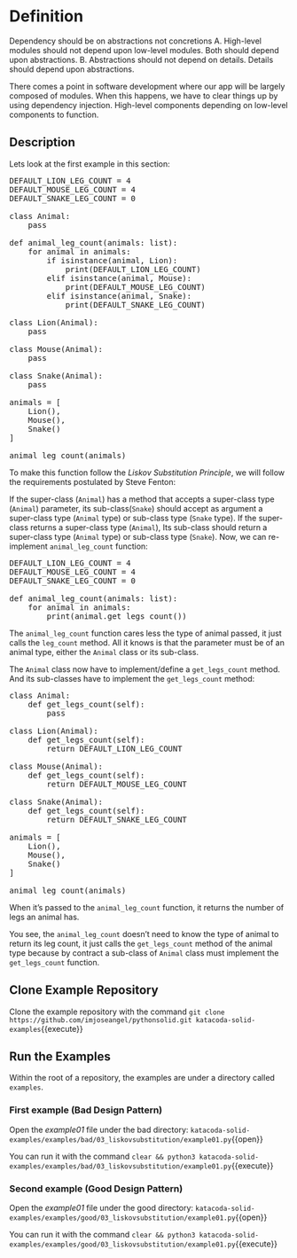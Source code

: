 # Definition

Dependency should be on abstractions not concretions A. High-level modules should not depend upon low-level modules. Both should depend upon abstractions. B. Abstractions should not depend on details. Details should depend upon abstractions.

There comes a point in software development where our app will be largely composed of modules. When this happens, we have to clear things up by using dependency injection. High-level components depending on low-level components to function.

## Description

Lets look at the first example in this section:

<pre class="file" data-target="clipboard">
DEFAULT_LION_LEG_COUNT = 4
DEFAULT_MOUSE_LEG_COUNT = 4
DEFAULT_SNAKE_LEG_COUNT = 0

class Animal:
    pass

def animal_leg_count(animals: list):
    for animal in animals:
        if isinstance(animal, Lion):
            print(DEFAULT_LION_LEG_COUNT)
        elif isinstance(animal, Mouse):
            print(DEFAULT_MOUSE_LEG_COUNT)
        elif isinstance(animal, Snake):
            print(DEFAULT_SNAKE_LEG_COUNT)

class Lion(Animal):
    pass

class Mouse(Animal):
    pass

class Snake(Animal):
    pass

animals = [
    Lion(),
    Mouse(),
    Snake()
]

animal_leg_count(animals)
</pre>

To make this function follow the *Liskov Substitution Principle*, we will follow the requirements postulated by Steve Fenton:

If the super-class (`Animal`) has a method that accepts a super-class type (`Animal`) parameter, its sub-class(`Snake`) should accept as argument a super-class type (`Animal` type) or sub-class type (`Snake` type). If the
super-class returns a super-class type (`Animal`), Its sub-class should return a super-class type (`Animal` type) or sub-class type (`Snake`). Now, we can re-implement `animal_leg_count` function:

<pre class="file" data-target="clipboard">
DEFAULT_LION_LEG_COUNT = 4
DEFAULT_MOUSE_LEG_COUNT = 4
DEFAULT_SNAKE_LEG_COUNT = 0

def animal_leg_count(animals: list):
    for animal in animals:
        print(animal.get_legs_count())
</pre>

The `animal_leg_count` function cares less the type of animal passed, it just calls the `leg_count` method.  All it knows is that the parameter must be of an animal type, either the `Animal` class or its sub-class.

The `Animal` class now have to implement/define a `get_legs_count` method. And its sub-classes have to implement the `get_legs_count` method:

<pre class="file" data-target="clipboard">
class Animal:
    def get_legs_count(self):
        pass

class Lion(Animal):
    def get_legs_count(self):
        return DEFAULT_LION_LEG_COUNT

class Mouse(Animal):
    def get_legs_count(self):
        return DEFAULT_MOUSE_LEG_COUNT

class Snake(Animal):
    def get_legs_count(self):
        return DEFAULT_SNAKE_LEG_COUNT

animals = [
    Lion(),
    Mouse(),
    Snake()
]

animal_leg_count(animals)
</pre>

When it’s passed to the `animal_leg_count` function, it returns the number of legs an animal has.

You see, the `animal_leg_count` doesn’t need to know the type of animal to return its leg count, it just calls the `get_legs_count` method of the animal type because by contract a sub-class of `Animal` class must implement the `get_legs_count` function.

## Clone Example Repository

Clone the example repository with the command `git clone https://github.com/imjoseangel/pythonsolid.git katacoda-solid-examples`{{execute}}

## Run the Examples

Within the root of a repository, the examples are under a directory called `examples`.

### First example (Bad Design Pattern)

Open the *example01* file under the bad directory: `katacoda-solid-examples/examples/bad/03_liskovsubstitution/example01.py`{{open}}

You can run it with the command `clear && python3 katacoda-solid-examples/examples/bad/03_liskovsubstitution/example01.py`{{execute}}

### Second example (Good Design Pattern)

Open the *example01* file under the good directory: `katacoda-solid-examples/examples/good/03_liskovsubstitution/example01.py`{{open}}

You can run it with the command `clear && python3 katacoda-solid-examples/examples/good/03_liskovsubstitution/example01.py`{{execute}}
